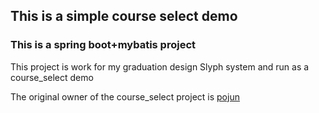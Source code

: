 ## This is a simple course select demo

### This is a spring boot+mybatis project 

This project is work for my graduation design Slyph system and run as a course_select demo

The original owner of the course_select project is [pojun](https://github.com/terrysdy/sprintboot_demo)
